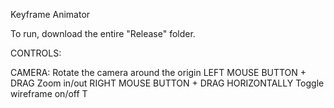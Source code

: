 Keyframe Animator

To run, download the entire "Release" folder. 

CONTROLS:

CAMERA:
Rotate the camera around the origin		LEFT MOUSE BUTTON + DRAG 
Zoom in/out								RIGHT MOUSE BUTTON + DRAG HORIZONTALLY 
Toggle wireframe on/off					T